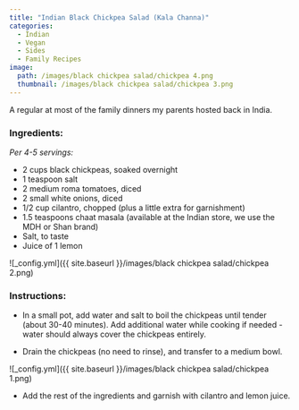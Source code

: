 ```yaml
---
title: "Indian Black Chickpea Salad (Kala Channa)"
categories:
  - Indian
  - Vegan
  - Sides
  - Family Recipes
image:
  path: /images/black chickpea salad/chickpea 4.png
  thumbnail: /images/black chickpea salad/chickpea 3.png
---
```


A regular at most of the family dinners my parents hosted back in India.


### Ingredients:

_Per 4-5 servings:_

* 2 cups black chickpeas, soaked overnight
* 1 teaspoon salt
* 2 medium roma tomatoes, diced
* 2 small white onions, diced
* 1/2 cup cilantro, chopped (plus a little extra for garnishment)
* 1.5 teaspoons chaat masala (available at the Indian store, we use the MDH or Shan brand)
* Salt, to taste
* Juice of 1 lemon

![_config.yml]({{ site.baseurl }}/images/black chickpea salad/chickpea 2.png)

### Instructions:

* In a small pot, add water and salt to boil the chickpeas until tender (about 30-40 minutes). Add additional water while cooking if needed - water should always cover the chickpeas entirely.

* Drain the chickpeas (no need to rinse), and transfer to a medium bowl. 

![_config.yml]({{ site.baseurl }}/images/black chickpea salad/chickpea 1.png)

* Add the rest of the ingredients and garnish with cilantro and lemon juice.

